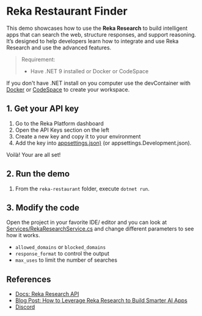 # Reka Restaurant Finder

This demo showcases how to use the **Reka Research** to build intelligent apps that can search the web, structure responses, and support reasoning. It’s designed to help developers learn how to integrate and use Reka Research and use the advanced features.

> Requirement:
>
> - Have .NET 9 installed or Docker or CodeSpace

If you don't have .NET install on you computer use the devContainer with [Docker](https://code.visualstudio.com/docs/devcontainers/tutorial) or [CodeSpace](https://docs.github.com/en/codespaces/quickstart) to create your workspace.

## 1. Get your API key

1) Go to the Reka Platform dashboard
2) Open the API Keys section on the left
3) Create a new key and copy it to your environment
4) Add the key into [appsettings.json)](appsettings.json) (or appsettings.Development.json).

Voilà! Your are all set!

## 2. Run the demo

1) From the `reka-restaurant` folder, execute `dotnet run`.

## 3. Modify the code

Open the project in your favorite IDE/ editor and you can look at [Services/RekaResearchService.cs](Services/RekaResearchService.cs) and change different parameters to see how it works.

- `allowed_domains` or `blocked_domains`
- `response_format` to control the output
- `max_uses` to limit the number of searches

## References

- [Docs: Reka Research API](https://docs.reka.ai/research)
- [Blog Post: How to Leverage Reka Research to Build Smarter AI Apps](https://reka.ai/news/how-to-leverage-reka-research-to-build-smarter-ai-apps)
- [Discord]((https://link.reka.ai/discord))

